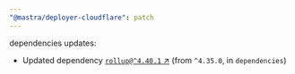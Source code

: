 ```yaml
---
"@mastra/deployer-cloudflare": patch
---
```

dependencies updates:
  - Updated dependency [`rollup@^4.40.1` ↗︎](https://www.npmjs.com/package/rollup/v/4.40.1) (from `^4.35.0`, in `dependencies`)
